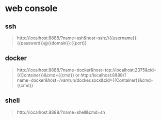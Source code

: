 # web console



## ssh

> http://localhost:8888/?name=ssh&host=ssh://{{username}}:{{password}}@{{domain}}:{{port}}

## docker

> http://localhost:8888/?name=docker&host=tcp://localhost:2375&cid={{Container}}&cmd={{cmd}}
or
> http://localhost:8888/?name=docker&host=/var/run/docker.sock&cid={{Container}}&cmd={{cmd}}

## shell

> http://localhost:8888/?name=shell&cmd=sh